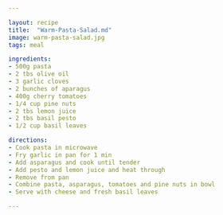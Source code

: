 ```yaml
---

layout: recipe
title:  "Warm-Pasta-Salad.md"
image: warm-pasta-salad.jpg
tags: meal

ingredients:
- 500g pasta
- 2 tbs olive oil
- 3 garlic cloves
- 2 bunches of aparagus
- 400g cherry tomatoes
- 1/4 cup pine nuts
- 2 tbs lemon juice
- 2 tbs basil pesto
- 1/2 cup basil leaves

directions:
- Cook pasta in microwave
- Fry garlic in pan for 1 min
- Add asparagus and cook until tender
- Add pesto and lemon juice and heat through
- Remove from pan
- Combine pasta, asparagus, tomatoes and pine nuts in bowl
- Serve with cheese and fresh basil leaves 

---
```

